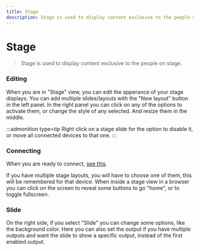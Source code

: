```yaml
---
title: Stage
description: Stage is used to display content exclusive to the people on stage.
---
```


# Stage

> Stage is used to display content exclusive to the people on stage.

### Editing

When you are in "Stage" view, you can edit the apperance of your stage displays. You can add multiple slides/layouts with the "New layout" button in the left panel. In the right panel you can click on any of the options to activate them, or change the style of any selected. And resize them in the middle.

:::admonition type=tip
Right click on a stage slide for the option to disable it, or move all connected devices to that one.
:::

### Connecting

When you are ready to connect, [see this](./connecting).

If you have multiple stage layouts, you will have to choose one of them, this will be remembered for that device.
When inside a stage view in a browser you can click on the screen to reveal some buttons to go "home", or to toggle fullscreen.

### Slide

On the right side, if you select "Slide" you can change some options, like the background color. Here you can also set the output if you have multiple outputs and want the slide to show a specific output, instead of the first enabled output.

<!-- Passwords are comming -->
